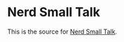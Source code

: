 Nerd Small Talk
===============

This is the source for [Nerd Small Talk](http://nerd-smalltalk.com).
